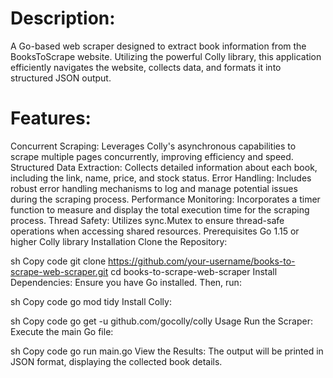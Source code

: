 # Description:
A Go-based web scraper designed to extract book information from the BooksToScrape website. Utilizing the powerful Colly library, this application efficiently navigates the website, collects data, and formats it into structured JSON output.

# Features:
Concurrent Scraping: Leverages Colly's asynchronous capabilities to scrape multiple pages concurrently, improving efficiency and speed.
Structured Data Extraction: Collects detailed information about each book, including the link, name, price, and stock status.
Error Handling: Includes robust error handling mechanisms to log and manage potential issues during the scraping process.
Performance Monitoring: Incorporates a timer function to measure and display the total execution time for the scraping process.
Thread Safety: Utilizes sync.Mutex to ensure thread-safe operations when accessing shared resources.
Prerequisites
Go 1.15 or higher
Colly library
Installation
Clone the Repository:

sh
Copy code
git clone https://github.com/your-username/books-to-scrape-web-scraper.git
cd books-to-scrape-web-scraper
Install Dependencies:
Ensure you have Go installed. Then, run:

sh
Copy code
go mod tidy
Install Colly:

sh
Copy code
go get -u github.com/gocolly/colly
Usage
Run the Scraper:
Execute the main Go file:

sh
Copy code
go run main.go
View the Results:
The output will be printed in JSON format, displaying the collected book details.
